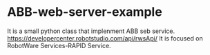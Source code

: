 # ABB-web-server-example
It is a small python class that implenment ABB seb service.
https://developercenter.robotstudio.com/api/rwsApi/
It is focused on RobotWare Services-RAPID Service.
